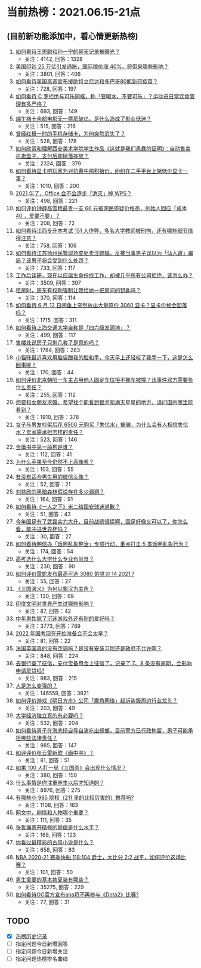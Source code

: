# 当前热榜：2021.06.15-21点
## (目前新功能添加中，看心情更新热榜)
1. [如何看待王思聪和孙一宁的聊天记录被曝光？](https://www.zhihu.com/question/465160470)
    * 关注：4142, 回答：1328
2. [美国印钞 25 万亿引发通胀，国际粮价涨 40%，将带来哪些影响？](https://www.zhihu.com/question/464253751)
    * 关注：3801, 回答：406
3. [如何看待美国高调宣布援助特立尼达和多巴哥80瓶新冠疫苗？](https://www.zhihu.com/question/465072169)
    * 关注：728, 回答：197
4. [如何看待 C 罗拒绝与可乐同框，称「要喝水，不要可乐」？运动员日常饮食管理有多严格？](https://www.zhihu.com/question/465112331)
    * 关注：693, 回答：149
5. [端午档十余部电影无一票房破亿，是什么造成了影业低迷？](https://www.zhihu.com/question/465092815)
    * 关注：515, 回答：216
6. [曾经红极一时的手机存储卡，为何突然消失了？](https://www.zhihu.com/question/379697777)
    * 关注：528, 回答：178
7. [如何欣赏和理解西安美术学院学生作品《这就是我们愚蠢的证明》：自动售卖机卖盘子，支付后即掉落摔碎？](https://www.zhihu.com/question/464470625)
    * 关注：2324, 回答：379
8. [如何看待显卡吧玩家为对抗黄牛囤积抬价，纷纷在二手平台上架低价显卡一事？](https://www.zhihu.com/question/464735756)
    * 关注：1010, 回答：200
9. [2021 年了，Office 会不会逐步「消灭」掉 WPS？](https://www.zhihu.com/question/460028327)
    * 关注：498, 回答：221
10. [如何评价钟薛高雪糕最贵一支 66 元被网民质疑价格高，创始人回应「成本 40 ，爱要不要」？](https://www.zhihu.com/question/465157262)
    * 关注：208, 回答：72
11. [如何看待江西专升本考试 151 人作弊，多名大学教师被刑拘，还有哪些细节值得注意？](https://www.zhihu.com/question/465076235)
    * 关注：758, 回答：106
12. [如何看待江苏扬州民警现场查处卖淫嫖娼，反被当事男子误以为「仙人跳」骗局？该男子将会受到什么处罚？](https://www.zhihu.com/question/464879487)
    * 关注：733, 回答：117
13. [工作后读研，现在以应届生身份找工作，却被几乎所有公司拒绝，该怎么办？](https://www.zhihu.com/question/365741144)
    * 关注：3509, 回答：397
14. [租房时，房东有权利强制让我给她一把房间的钥匙吗？](https://www.zhihu.com/question/462612155)
    * 关注：370, 回答：114
15. [如何看待 6 月 12 日闲鱼上突然放出大量原价 3060 显卡？显卡价格会回落吗？](https://www.zhihu.com/question/464693862)
    * 关注：1715, 回答：311
16. [如何看待上海交通大学自称是「四六级发源地」？](https://www.zhihu.com/question/464806294)
    * 关注：499, 回答：117
17. [售楼处说房子只剩几套了是真的吗？](https://www.zhihu.com/question/460961867)
    * 关注：1784, 回答：283
18. [小猫咪最近喜欢用脑袋蹭我的脸和手，今天早上还轻咬了我手一下，这是怎么回事呢？](https://www.zhihu.com/question/464003051)
    * 关注：170, 回答：44
19. [如何评价北京朝阳一车主占用他人固定车位拒不挪车被撞？该事件双方需要负什么责任？](https://www.zhihu.com/question/465097829)
    * 关注：255, 回答：112
20. [想要和女朋友求婚，希望找个能看到银河和满天星星的地方，请问国内哪里能看到？](https://www.zhihu.com/question/453392696)
    * 关注：1910, 回答：378
21. [女子与男友吵架后花 6500 元购买「失忆水」被骗，为什么会有人相信失忆水？卖家需承担怎样的责任？](https://www.zhihu.com/question/465082372)
    * 关注：523, 回答：146
22. [金庸书中第一舔狗是谁？](https://www.zhihu.com/question/464912057)
    * 关注：112, 回答：41
23. [为什么苹果至今仍然不上高像素？](https://www.zhihu.com/question/464657256)
    * 关注：103, 回答：55
24. [有没有适合男生用的微信头像？](https://www.zhihu.com/question/454151961)
    * 关注：52, 回答：21
25. [刘慈欣的黑暗森林假说存在多少漏洞？](https://www.zhihu.com/question/451440009)
    * 关注：164, 回答：91
26. [如何看待《一人之下》米二给国安球迷道歉？](https://www.zhihu.com/question/465110855)
    * 关注：51, 回答：43
27. [今年国足有了武磊实力大升，目前战绩很猛啊，国足好像又可以了，你怎么看，能冲进世界杯吗？](https://www.zhihu.com/question/464598980)
    * 关注：30, 回答：27
28. [如何看待网信办「饭圈乱象整治」专项行动，重点打击 5 类饭圈乱象行为？](https://www.zhihu.com/question/465112780)
    * 关注：174, 回答：54
29. [高考选什么大学什么专业有前景？](https://www.zhihu.com/question/440235164)
    * 关注：230, 回答：90
30. [如何评价雷蛇发布最高可选 3080 的灵刃 14 2021 ?](https://www.zhihu.com/question/465077231)
    * 关注：55, 回答：27
31. [《三国演义》为何以蜀汉为主角？](https://www.zhihu.com/question/354708887)
    * 关注：130, 回答：69
32. [印度文明对世界产生过哪些影响？](https://www.zhihu.com/question/462960421)
    * 关注：87, 回答：42
33. [中年男性除了沉迷游戏外还有别的爱好吗？](https://www.zhihu.com/question/459226864)
    * 关注：3773, 回答：789
34. [2022 年国考现在开始准备会不会太早？](https://www.zhihu.com/question/444676802)
    * 关注：81, 回答：22
35. [法国英国真的没有空调吗？是没有安装习惯还是政府不允许啊？](https://www.zhihu.com/question/48716799)
    * 关注：848, 回答：224
36. [去银行查了征信，支付宝备用金上征信了，记录了 7、8 条没有逾期，会影响申请房贷吗?](https://www.zhihu.com/question/401757959)
    * 关注：983, 回答：215
37. [人是怎么变强的？](https://www.zhihu.com/question/267653585)
    * 关注：146559, 回答：3821
38. [如何评价游戏《明日方舟》公司「鹰角网络」起诉盗版周边行业龙头？](https://www.zhihu.com/question/427884535)
    * 关注：203, 回答：49
39. [大学经济独立真的有必要吗？](https://www.zhihu.com/question/385171736)
    * 关注：532, 回答：204
40. [如何看待男子在海底捞自导自演吃出蟑螂，目前警方已行政拘留，男子可能承担哪些法律责任？](https://www.zhihu.com/question/465079839)
    * 关注：985, 回答：147
41. [如评评价张云雷新歌《画中寻》？](https://www.zhihu.com/question/465107627)
    * 关注：81, 回答：51
42. [如果 100 人打一局《三国杀》会出现什么情况？](https://www.zhihu.com/question/458748936)
    * 关注：380, 回答：150
43. [什么事情是你注重养生以后才知道的？](https://www.zhihu.com/question/451372641)
    * 关注：8976, 回答：275
44. [有哪些小 985 院校（211 里的比较厉害的）推荐吗?](https://www.zhihu.com/question/458752533)
    * 关注：1108, 回答：163
45. [网文中，剧情和人物哪个重要？](https://www.zhihu.com/question/464564870)
    * 关注：111, 回答：35
46. [张哲瀚离开精修的颜值是什么水平？](https://www.zhihu.com/question/464609843)
    * 关注：168, 回答：123
47. [你看过最精彩的古风小说是什么？](https://www.zhihu.com/question/34680815)
    * 关注：658, 回答：83
48. [NBA 2020-21 赛季快船 118:104 爵士，大比分 2:2 战平，如何评价这场比赛？](https://www.zhihu.com/question/465077497)
    * 关注：101, 回答：50
49. [男生需要的基本款夏装有哪些？](https://www.zhihu.com/question/29848880)
    * 关注：35275, 回答：229
50. [如何看待OG官方宣布ana将不再参与《Dota2》比赛?](https://www.zhihu.com/question/465058089)
    * 关注：77, 回答：31
## TODO
* [x] [热榜历史记录](hot_history/AllHot.md)
* [ ] 指定问题今日新增回答
* [ ] 指定问题今日新增关注
* [ ] 指定问题热榜排名曲线
